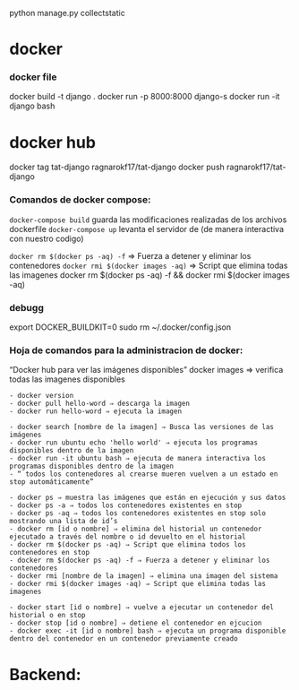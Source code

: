 
python manage.py collectstatic

# docker

### docker file 
docker build -t django .
docker run -p 8000:8000 django-s
docker run -it django bash 

# docker hub

docker tag tat-django ragnarokf17/tat-django
docker push ragnarokf17/tat-django

### Comandos de docker compose:

`docker-compose build` guarda las modificaciones realizadas de los archivos dockerfile
`docker-compose up` levanta el servidor de (de manera interactiva con nuestro codigo)

`docker rm $(docker ps -aq) -f`  ⇒ Fuerza a detener y eliminar los contenedores
`docker rmi $(docker images -aq)` ⇒ Script que elimina todas las imagenes 
docker rm $(docker ps -aq) -f && docker rmi $(docker images -aq)

### debugg

export DOCKER_BUILDKIT=0 
sudo rm ~/.docker/config.json

### Hoja de comandos para la administracion de docker:
“Docker hub para ver las imágenes disponibles” docker images ⇒ verifica todas las imagenes disponibles

```
- docker version
- docker pull hello-word ⇒ descarga la imagen
- docker run hello-word ⇒ ejecuta la imagen

- docker search [nombre de la imagen] ⇒ Busca las versiones de las imágenes
- docker run ubuntu echo 'hello world' ⇒ ejecuta los programas disponibles dentro de la imagen
- docker run -it ubuntu bash ⇒ ejecuta de manera interactiva los programas disponibles dentro de la imagen
- “ todos los contenedores al crearse mueren vuelven a un estado en stop automáticamente”

- docker ps ⇒ muestra las imágenes que están en ejecución y sus datos
- docker ps -a ⇒ todos los contenedores existentes en stop
- docker ps -aq ⇒ todos los contenedores existentes en stop solo mostrando una lista de id’s
- docker rm [id o nombre] ⇒ elimina del historial un contenedor ejecutado a través del nombre o id devuelto en el historial
- docker rm $(docker ps -aq) ⇒ Script que elimina todos los contenedores en stop
- docker rm $(docker ps -aq) -f ⇒ Fuerza a detener y eliminar los contenedores
- docker rmi [nombre de la imagen] ⇒ elimina una imagen del sistema
- docker rmi $(docker images -aq) ⇒ Script que elimina todas las imagenes

- docker start [id o nombre] ⇒ vuelve a ejecutar un contenedor del historial o en stop
- docker stop [id o nombre] ⇒ detiene el contenedor en ejcucion
- docker exec -it [id o nombre] bash ⇒ ejecuta un programa disponible dentro del contenedor en un contenedor previamente creado
```

# Backend: 
